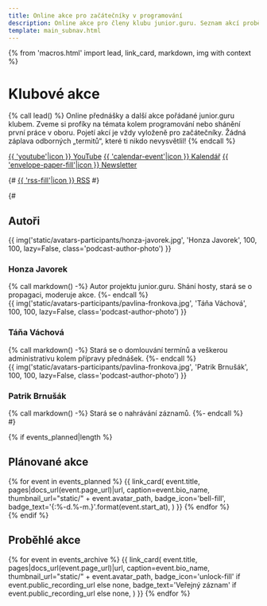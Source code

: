 ```yaml
---
title: Online akce pro začátečníky v programování
description: Online akce pro členy klubu junior.guru. Seznam akcí proběhlých i budoucích. Přednášky, streamy, Q&A, AMA, webináře, a další.
template: main_subnav.html
---
```


{% from 'macros.html' import lead, link_card, markdown, img with context %}

# Klubové akce

{% call lead() %}
Online přednášky a další akce pořádané junior.guru klubem.
Zveme si profíky na témata kolem programování nebo shánění první práce v oboru.
Pojetí akcí je vždy vyloženě pro začátečníky.
Žádná záplava odborných „termitů“, které ti nikdo nevysvětlil!
{% endcall %}

<div class="standout">
  <a class="brand-button youtube" target="_blank" rel="noopener" href="https://www.youtube.com/channel/UCp-dlEJLFPaNExzYX079gCA">{{ 'youtube'|icon }} YouTube</a>
  <a class="brand-button calendar" target="_blank" rel="noopener" href="webcal://junior.guru/api/events.ics">{{ 'calendar-event'|icon }} Kalendář</a>
  <a class="brand-button email" href="{{ pages|docs_url('news.jinja')|url }}">{{ 'envelope-paper-fill'|icon }} Newsletter</a>

  {#
    <a class="brand-button rss" target="_blank" rel="noopener" href="https://junior.guru/api/events.xml">{{ 'rss-fill'|icon }} RSS</a>
  #}
</div>

{#
<h2 class="visually-hidden">Autoři</h2>
<div class="podcast-author">
  {{ img('static/avatars-participants/honza-javorek.jpg', 'Honza Javorek', 100, 100, lazy=False, class='podcast-author-photo') }}
  <div class="podcast-author-body">
    <h3>Honza Javorek</h3>
    {% call markdown() -%}
      Autor projektu junior.guru. Shání hosty, stará se o propagaci, moderuje akce.
    {%- endcall %}
  </div>
</div>
<div class="podcast-author">
  {{ img('static/avatars-participants/pavlina-fronkova.jpg', 'Táňa Váchová', 100, 100, lazy=False, class='podcast-author-photo') }}
  <div class="podcast-author-body">
    <h3>Táňa Váchová</h3>
    {% call markdown() -%}
      Stará se o domlouvání termínů a veškerou administrativu kolem přípravy přednášek.
    {%- endcall %}
  </div>
</div>
<div class="podcast-author">
  {{ img('static/avatars-participants/pavlina-fronkova.jpg', 'Patrik Brnušák', 100, 100, lazy=False, class='podcast-author-photo') }}
  <div class="podcast-author-body">
    <h3>Patrik Brnušák</h3>
    {% call markdown() -%}
      Stará se o nahrávání záznamů.
    {%- endcall %}
  </div>
</div>
#}

{% if events_planned|length %}
## Plánované akce

<div class="link-cards">
  {% for event in events_planned %}
    {{ link_card(
      event.title,
      pages|docs_url(event.page_url)|url,
      caption=event.bio_name,
      thumbnail_url="static/" + event.avatar_path,
      badge_icon='bell-fill',
      badge_text='{:%-d.%-m.}'.format(event.start_at),
    ) }}
  {% endfor %}
</div>
{% endif %}

## Proběhlé akce

<div class="link-cards">
{% for event in events_archive %}
  {{ link_card(
    event.title,
    pages|docs_url(event.page_url)|url,
    caption=event.bio_name,
    thumbnail_url="static/" + event.avatar_path,
    badge_icon='unlock-fill' if event.public_recording_url else none,
    badge_text='Veřejný záznam' if event.public_recording_url else none,
  ) }}
{% endfor %}
</div>
